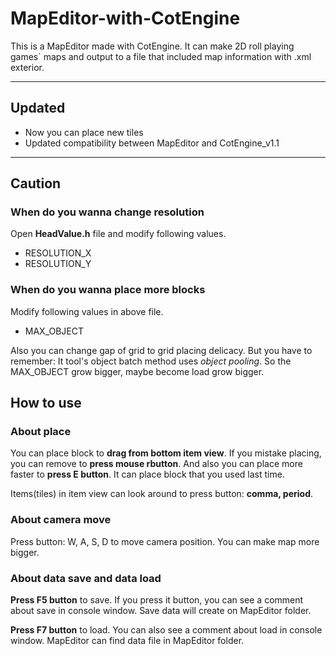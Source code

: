 # MapEditor-with-CotEngine
This is a MapEditor made with CotEngine. It can make 2D roll playing games` maps and output to a file that included map information with .xml exterior. 
***
## Updated
* Now you can place new tiles
* Updated compatibility between MapEditor and CotEngine_v1.1
***

## Caution
### When do you wanna change resolution
Open **HeadValue.h** file and modify following values.
* RESOLUTION_X
* RESOLUTION_Y

### When do you wanna place more blocks
Modify following values in above file.
* MAX_OBJECT

Also you can change gap of grid to grid placing delicacy. But you have to remember: It tool's object batch method uses *object pooling*. So the MAX_OBJECT grow bigger, maybe become load grow bigger.

## How to use
### About place
You can place block to **drag from bottom item view**. If you mistake placing, you can remove to **press mouse rbutton**. And also you can place more faster to **press E button**. It can place block that you used last time.

Items(tiles) in item view can look around to press button: **comma, period**.

### About camera move
Press button: W, A, S, D to move camera position. You can make map more bigger.

### About data save and data load
**Press F5 button** to save. If you press it button, you can see a comment about save in console window. Save data will create on MapEditor folder.

**Press F7 button** to load. You can also see a comment about load in console window. MapEditor can find data file in MapEditor folder.